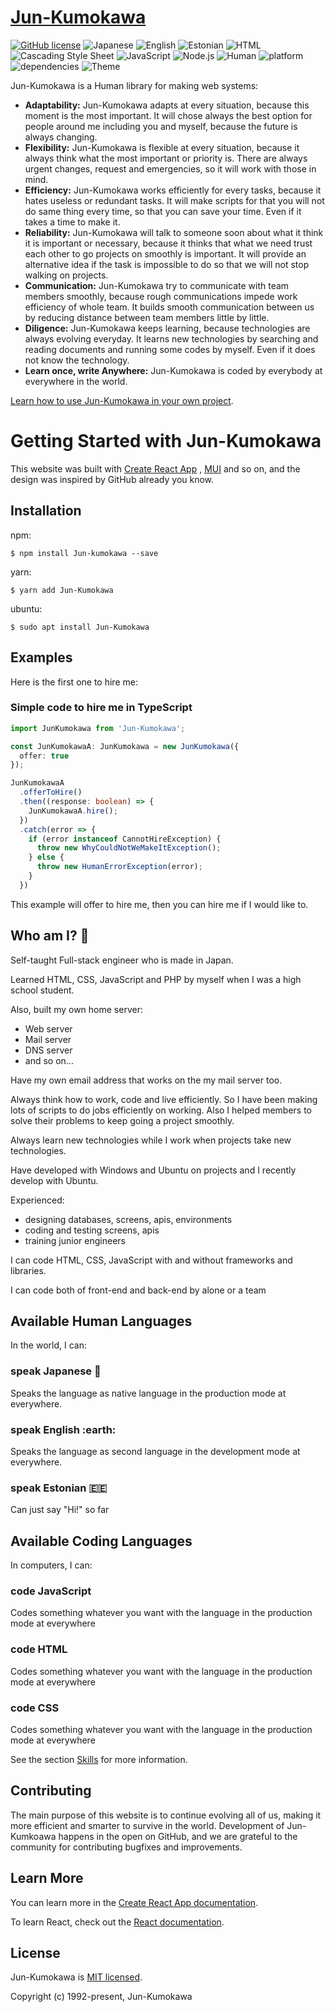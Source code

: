 # [Jun-Kumokawa](#)
[![GitHub license](https://img.shields.io/badge/license-MIT-blue.svg)](https://mit-license.org/) ![Japanese](https://img.shields.io/badge/Japanese_(ja__JP)-100%25-green) ![English](https://img.shields.io/badge/English_(en__US)-30%25-yellow) ![Estonian](https://img.shields.io/badge/Estonian_(et__EE)-0.1%25-red) ![HTML](https://img.shields.io/badge/HTML-100%25-green) ![Cascading Style Sheet](https://img.shields.io/badge/Cascading_Style_Sheet-100%25-green) ![JavaScript](https://img.shields.io/badge/JavaScript-100%25-green) ![Node.js](https://img.shields.io/badge/Node.js-100%25-green) ![Human](https://img.shields.io/badge/Human-v30.0-blue) ![platform](https://img.shields.io/badge/platform-Ubuntu-blue) ![dependencies](https://img.shields.io/badge/dependencies-ubuntu_|_vim_|_hhkb_|_trackball_|_urxvt-success) ![Theme](https://img.shields.io/badge/Theme-dark-%23333333)

Jun-Kumokawa is a Human library for making web systems:

* **Adaptability:** Jun-Kumokawa adapts at every situation, because this moment is the most important. It will chose always the best option for people around me including you and myself, because the future is always changing.
* **Flexibility:** Jun-Kumokawa is flexible at every situation, because it always think what the most important or priority is. There are always urgent changes, request and emergencies, so it will work with those in mind.
* **Efficiency:** Jun-Kumokawa works efficiently for every tasks, because it hates useless or redundant tasks. It will make scripts for that you will not do same thing every time, so that you can save your time. Even if it takes a time to make it.
* **Reliability:** Jun-Kumokawa will talk to someone soon about what it think it is important or necessary, because it thinks that what we need trust each other to go projects on smoothly is important. It will provide an alternative idea if the task is impossible to do so that we will not stop walking on projects.
* **Communication:** Jun-Kumokawa try to communicate with team members smoothly, because rough communications impede work efficiency of whole team. It builds smooth communication between us by reducing distance between team members little by little.
* **Diligence:** Jun-Kumokawa keeps learning, because technologies are always evolving everyday. It learns new technologies by searching and reading documents and running some codes by myself. Even if it does not know the technology.
* **Learn once, write Anywhere:** Jun-Kumokawa is coded by everybody at everywhere in the world.


[Learn how to use Jun-Kumokawa in your own project](#examples).

# Getting Started with Jun-Kumokawa

This website was built with [Create React App](https://github.com/facebook/create-react-app) , [MUI](https://github.com/mui-org/material-ui) and so on, and the design was inspired by GitHub already you know.

## Installation

npm:

``` shell
$ npm install Jun-kumokawa --save
```

yarn:

``` shell
$ yarn add Jun-Kumokawa
```

ubuntu:

``` shell
$ sudo apt install Jun-Kumokawa
```

## Examples

Here is the first one to hire me:

### Simple code to hire me in TypeScript

``` typescript
import JunKumokawa from 'Jun-Kumokawa';

const JunKumokawaA: JunKumokawa = new JunKumokawa({
  offer: true
});

JunKumokawaA
  .offerToHire()
  .then((response: boolean) => {
    JunKumokawaA.hire();
  })
  .catch(error => {
    if (error instanceof CannotHireException) {
      throw new WhyCouldNotWeMakeItException();
    } else {
      throw new HumanErrorException(error);
    }
  })
```

This example will offer to hire me, then you can hire me if I would like to.

## Who am I? :thinking:

Self-taught Full-stack engineer who is made in Japan.

Learned HTML, CSS, JavaScript and PHP by myself when I was a high school student.

Also, built my own home server:
  * Web server
  * Mail server
  * DNS server
  * and so on...

Have my own email address that works on the my mail server too.

Always think how to work, code and live efficiently. So I have been making lots of scripts to do jobs efficiently on working. Also I helped members to solve their problems to keep going a project smoothly.

Always learn new technologies while I work when projects take new technologies.

Have developed with Windows and Ubuntu on projects and I recently develop with Ubuntu.

Experienced:
  * designing databases, screens, apis, environments
  * coding and testing screens, apis
  * training junior engineers

I can code HTML, CSS, JavaScript with and without frameworks and libraries.

I can code both of front-end and back-end by alone or a team

## Available Human Languages

In the world, I can:

### speak Japanese :japan:

Speaks the language as native language in the production mode at everywhere.

### speak English :earth:

Speaks the language as second language in the development mode at everywhere.

### speak Estonian :estonia:

Can just say "Hi!" so far

## Available Coding Languages

In computers, I can:

### code JavaScript

Codes something whatever you want with the language in the production mode at everywhere

### code HTML

Codes something whatever you want with the language in the production mode at everywhere

### code CSS

Codes something whatever you want with the language in the production mode at everywhere

See the section [Skills](https://portfolio.kumoti.jp/#/skill) for more information.

## Contributing

The main purpose of this website is to continue evolving all of us, making it more efficient and smarter to survive in the world. Development of Jun-Kumkoawa happens in the open on GitHub, and we are grateful to the community for contributing bugfixes and improvements.

## Learn More

You can learn more in the [Create React App documentation](https://facebook.github.io/create-react-app/docs/getting-started).

To learn React, check out the [React documentation](https://reactjs.org/).

## License

Jun-Kumokawa is [MIT licensed](https://mit-license.org/).

Copyright (c) 1992-present, Jun-Kumokawa
